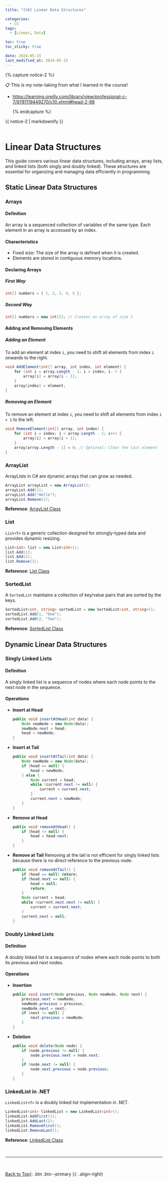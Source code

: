 ```yaml
---
title: "[C#] Linear Data Structures"

categories:
  - CS
tags:
  - [Linear, Data]

toc: true
toc_sticky: true

date: 2024-05-15
last_modified_at: 2024-05-15
---
```


{% capture notice-2 %}

📋 This is my note-taking from what I learned in the course!

- <https://learning.oreilly.com/library/view/professional-c-7/9781119449270/c10.xhtml#head-2-88>

  {% endcapture %}

<div class="notice--danger">{{ notice-2 | markdownify }}</div>

<br>

# Linear Data Structures

This guide covers various linear data structures, including arrays, array lists, and linked lists (both singly and doubly linked). These structures are essential for organizing and managing data efficiently in programming.

## Static Linear Data Structures

### Arrays

#### Definition
An array is a sequenced collection of variables of the same type. Each element in an array is accessed by an index.

#### Characteristics
- Fixed size: The size of the array is defined when it is created.
- Elements are stored in contiguous memory locations.

#### Declaring Arrays
##### First Way
```csharp
int[] numbers = { 1, 2, 3, 4, 5 };
```
##### Second Way
```csharp
int[] numbers = new int[5]; // Creates an array of size 5
```

#### Adding and Removing Elements
##### Adding an Element
To add an element at index `i`, you need to shift all elements from index `i` onwards to the right.
```csharp
void AddElement(int[] array, int index, int element) {
    for (int i = array.Length - 1; i > index; i--) {
        array[i] = array[i - 1];
    }
    array[index] = element;
}
```

##### Removing an Element
To remove an element at index `i`, you need to shift all elements from index `i + 1` to the left.
```csharp
void RemoveElement(int[] array, int index) {
    for (int i = index; i < array.Length - 1; i++) {
        array[i] = array[i + 1];
    }
    array[array.Length - 1] = 0; // Optional: Clear the last element
}
```

### ArrayList
ArrayLists in C# are dynamic arrays that can grow as needed.
```csharp
ArrayList arrayList = new ArrayList();
arrayList.Add(1);
arrayList.Add("Hello");
arrayList.Remove(1);
```
**Reference**: [ArrayList Class](https://learn.microsoft.com/en-us/dotnet/api/system.collections.arraylist?view=net-8.0)

### List<T>
`List<T>` is a generic collection designed for strongly-typed data and provides dynamic resizing.
```csharp
List<int> list = new List<int>();
list.Add(1);
list.Add(2);
list.Remove(1);
```
**Reference**: [List<T> Class](https://learn.microsoft.com/en-us/dotnet/api/system.collections.generic.list-1?view=net-8.0)

### SortedList
A `SortedList` maintains a collection of key/value pairs that are sorted by the keys.
```csharp
SortedList<int, string> sortedList = new SortedList<int, string>();
sortedList.Add(1, "One");
sortedList.Add(2, "Two");
```
**Reference**: [SortedList Class](https://learn.microsoft.com/en-us/dotnet/api/system.collections.sortedlist?view=net-8.0)

## Dynamic Linear Data Structures

### Singly Linked Lists

#### Definition
A singly linked list is a sequence of nodes where each node points to the next node in the sequence.

#### Operations
- **Insert at Head**
  ```java
  public void insertAtHead(int data) {
      Node newNode = new Node(data);
      newNode.next = head;
      head = newNode;
  }
  ```

- **Insert at Tail**
  ```java
  public void insertAtTail(int data) {
      Node newNode = new Node(data);
      if (head == null) {
          head = newNode;
      } else {
          Node current = head;
          while (current.next != null) {
              current = current.next;
          }
          current.next = newNode;
      }
  }
  ```

- **Remove at Head**
  ```java
  public void removeAtHead() {
      if (head != null) {
          head = head.next;
      }
  }
  ```

- **Remove at Tail**
  Removing at the tail is not efficient for singly linked lists because there is no direct reference to the previous node.
  ```java
  public void removeAtTail() {
      if (head == null) return;
      if (head.next == null) {
          head = null;
          return;
      }
      Node current = head;
      while (current.next.next != null) {
          current = current.next;
      }
      current.next = null;
  }
  ```

### Doubly Linked Lists

#### Definition
A doubly linked list is a sequence of nodes where each node points to both its previous and next nodes.

#### Operations
- **Insertion**
  ```java
  public void insert(Node previous, Node newNode, Node next) {
      previous.next = newNode;
      newNode.previous = previous;
      newNode.next = next;
      if (next != null) {
          next.previous = newNode;
      }
  }
  ```

- **Deletion**
  ```java
  public void delete(Node node) {
      if (node.previous != null) {
          node.previous.next = node.next;
      }
      if (node.next != null) {
          node.next.previous = node.previous;
      }
  }
  ```

### LinkedList<T> in .NET
`LinkedList<T>` is a doubly linked list implementation in .NET.
```csharp
LinkedList<int> linkedList = new LinkedList<int>();
linkedList.AddFirst(1);
linkedList.AddLast(2);
linkedList.RemoveFirst();
linkedList.RemoveLast();
```
**Reference**: [LinkedList<T> Class](https://learn.microsoft.com/en-us/dotnet/api/system.collections.generic.linkedlist-1?view=net-8.0)


<br>

---

<br>

[Back to Top](#){: .btn .btn--primary }{: .align-right}
